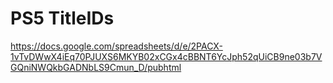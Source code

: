 # PS5 TitleIDs
https://docs.google.com/spreadsheets/d/e/2PACX-1vTvDWwX4iEq70PJUXS6MKYB02xCGx4cBBNT6YcJph52qUiCB9ne03b7VGQniNWQkbGADNbLS9Cmun_D/pubhtml